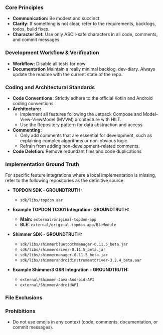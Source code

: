 ### **Core Principles**

* **Communication:** Be modest and succinct.
* **Clarity:** If something is not clear, refer to the requirements, backlogs, todos, build fixes.
* **Character Set:** Use only ASCII-safe characters in all code, comments, and commit messages.

### **Development Workflow & Verification**

* **Workflow:** Disable all tests for now
* **Documentation** Maintain a really minimal backlog, dev-diary. Always update the readme with the current state of the repo.
<!-- 2. **Pre-Commit Build:** Always execute a full Gradle build before committing changes and try to fix the issues.
4. **Final Build Check:** Re-verify with a final `gradle build` to ensure project integrity and try to fix the issues. -->

### **Coding and Architectural Standards**

* **Code Conventions:** Strictly adhere to the official Kotlin and Android coding conventions.
* **Architecture:**
    * Implement all features following the Jetpack Compose and Model-View-ViewModel (MVVM) architecture with HILT.
    * Use the Repository pattern for data abstraction and access.
* **Commenting:**
    * Only add comments that are essential for development, such as explaining complex algorithms or non-obvious logic.
    * Refrain from adding non-development-related comments.
* **Code Deletion:** Remove redundant files and code duplications

### **Implementation Ground Truth**

For specific feature integrations where a local implementation is missing, refer to the following repositories as the
definitive source:

* **TOPDON SDK - GROUNDTRUTH:**
    * `sdk/libs/topdon.aar`

* **Example TOPDON TC001 Integration- GROUNDTRUTH:**
    * **Main:** `external/original-topdon-app`
    * **BLE:** `external/original-topdon-app/BleModule`

* **Shimmer SDK - GROUNDTRUTH:**
    * `sdk/libs/shimmerbluetoothmanager-0.11.5_beta.jar`
    * `sdk/libs/shimmerdriver-0.11.5_beta.jar`
    * `sdk/libs/shimmermanager-0.11.5_beta.jar`
    * `sdk/libs/shimmerandroidinstrumentdriver-3.2.4_beta.aar`

* **Example Shimmer3 GSR Integration - GROUNDTRUTH:**
    * `external/Shimmer-Java-Android-API`
    * `external/ShimmerAndroidAPI`

### **File Exclusions**

<!-- * Exclude all Markdown (`.md`) files from agent analysis and processing
* Exclude all LaTeX (`.tex`, `.latex`) files from agent analysis and processing
* Exclude `docs/` directory from agent processing -->

### **Prohibitions**

* Do not use emojis in any context (code, comments, documentation, or commit messages).

<!-- * Do not generate Markdown (`.md`) documentation files. -->